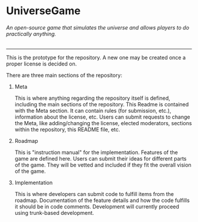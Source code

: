 # UniverseGame
###### An open-source game that simulates the universe and allows players to do practically anything.
---
This is the prototype for the repository. A new one may be created once a proper license is decided on.

There are three main sections of the repository:
1. Meta

    This is where anything regarding the repository itself is defined, including the main sections of the repository. This Readme is contained with the Meta section. It can contain rules (for submission, etc.), information about the license, etc. Users can submit requests to change the Meta, like adding/changing the license, elected moderators, sections within the repository, this README file, etc.

2. Roadmap

    This is "instruction manual" for the implementation. Features of the game are defined here. Users can submit their ideas for different parts of the game. They will be vetted and included if they fit the overall vision of the game.
    
3. Implementation

    This is where developers can submit code to fulfill items from the roadmap. Documentation of the feature details and how the code fulfills it should be in code comments. Development will currently proceed using trunk-based development.

